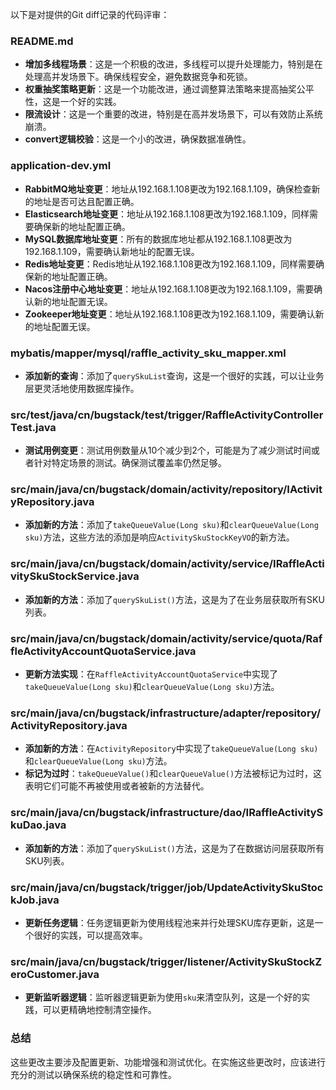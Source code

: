以下是对提供的Git diff记录的代码评审：

### README.md
- **增加多线程场景**：这是一个积极的改进，多线程可以提升处理能力，特别是在处理高并发场景下。确保线程安全，避免数据竞争和死锁。
- **权重抽奖策略更新**：这是一个功能改进，通过调整算法策略来提高抽奖公平性，这是一个好的实践。
- **限流设计**：这是一个重要的改进，特别是在高并发场景下，可以有效防止系统崩溃。
- **convert逻辑校验**：这是一个小的改进，确保数据准确性。

### application-dev.yml
- **RabbitMQ地址变更**：地址从192.168.1.108更改为192.168.1.109，确保检查新的地址是否可达且配置正确。
- **Elasticsearch地址变更**：地址从192.168.1.108更改为192.168.1.109，同样需要确保新的地址配置正确。
- **MySQL数据库地址变更**：所有的数据库地址都从192.168.1.108更改为192.168.1.109，需要确认新地址的配置无误。
- **Redis地址变更**：Redis地址从192.168.1.108更改为192.168.1.109，同样需要确保新的地址配置正确。
- **Nacos注册中心地址变更**：地址从192.168.1.108更改为192.168.1.109，需要确认新的地址配置无误。
- **Zookeeper地址变更**：地址从192.168.1.108更改为192.168.1.109，需要确认新的地址配置无误。

### mybatis/mapper/mysql/raffle_activity_sku_mapper.xml
- **添加新的查询**：添加了`querySkuList`查询，这是一个很好的实践，可以让业务层更灵活地使用数据库操作。

### src/test/java/cn/bugstack/test/trigger/RaffleActivityControllerTest.java
- **测试用例变更**：测试用例数量从10个减少到2个，可能是为了减少测试时间或者针对特定场景的测试。确保测试覆盖率仍然足够。

### src/main/java/cn/bugstack/domain/activity/repository/IActivityRepository.java
- **添加新的方法**：添加了`takeQueueValue(Long sku)`和`clearQueueValue(Long sku)`方法，这些方法的添加是响应`ActivitySkuStockKeyVO`的新方法。

### src/main/java/cn/bugstack/domain/activity/service/IRaffleActivitySkuStockService.java
- **添加新的方法**：添加了`querySkuList()`方法，这是为了在业务层获取所有SKU列表。

### src/main/java/cn/bugstack/domain/activity/service/quota/RaffleActivityAccountQuotaService.java
- **更新方法实现**：在`RaffleActivityAccountQuotaService`中实现了`takeQueueValue(Long sku)`和`clearQueueValue(Long sku)`方法。

### src/main/java/cn/bugstack/infrastructure/adapter/repository/ActivityRepository.java
- **添加新的方法**：在`ActivityRepository`中实现了`takeQueueValue(Long sku)`和`clearQueueValue(Long sku)`方法。
- **标记为过时**：`takeQueueValue()`和`clearQueueValue()`方法被标记为过时，这表明它们可能不再被使用或者被新的方法替代。

### src/main/java/cn/bugstack/infrastructure/dao/IRaffleActivitySkuDao.java
- **添加新的方法**：添加了`querySkuList()`方法，这是为了在数据访问层获取所有SKU列表。

### src/main/java/cn/bugstack/trigger/job/UpdateActivitySkuStockJob.java
- **更新任务逻辑**：任务逻辑更新为使用线程池来并行处理SKU库存更新，这是一个很好的实践，可以提高效率。

### src/main/java/cn/bugstack/trigger/listener/ActivitySkuStockZeroCustomer.java
- **更新监听器逻辑**：监听器逻辑更新为使用`sku`来清空队列，这是一个好的实践，可以更精确地控制清空操作。

### 总结
这些更改主要涉及配置更新、功能增强和测试优化。在实施这些更改时，应该进行充分的测试以确保系统的稳定性和可靠性。